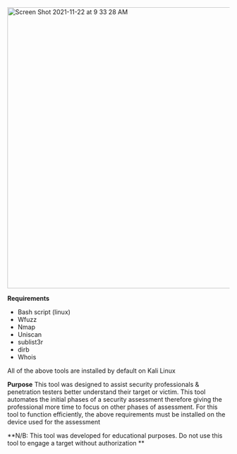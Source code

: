 <img width="637" alt="Screen Shot 2021-11-22 at 9 33 28 AM" src="https://user-images.githubusercontent.com/37482108/142828614-0f4dee90-6216-47c2-83ca-2208b00407f7.png">

**Requirements**
- Bash script (linux)
- Wfuzz
- Nmap
- Uniscan
- sublist3r
- dirb
- Whois

All of the above tools are installed by default on Kali Linux

**Purpose**
This tool was designed to assist security professionals & penetration testers better understand their target or victim. This tool automates the initial phases of a security assessment therefore giving the professional more time to focus on other phases of assessment. For this tool to function efficiently, the above requirements must be installed on the device used for the assessment

**N/B: This tool was developed for educational purposes. Do not use this tool to engage a target without authorization **
